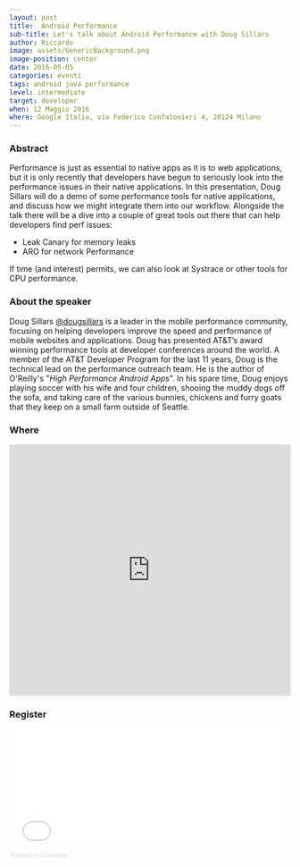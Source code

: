 ```yaml
---
layout: post
title:  Android Performance
sub-title: Let's talk about Android Performance with Doug Sillars
author: Riccardo
image: assets/GenericBackground.png
image-position: center
date: 2016-05-05
categories: eventi
tags: android java performance
level: intermediate
target: developer
when: 12 Maggio 2016
where: Google Italia, via Federico Confalonieri 4, 20124 Milano
---
```


### Abstract

Performance is just as essential to native apps as it is to web applications, but it is only recently that developers have begun to seriously look into the performance issues in their native applications. In this presentation, Doug Sillars will do a demo of some performance tools for native applications, and discuss how we might integrate them into our workflow.
Alongside the talk there will be a dive into a couple of great tools out there that can help developers find perf issues: 

- Leak Canary for memory leaks
- ARO for network Performance 

If time (and interest) permits, we can also look at Systrace or other tools for CPU performance.

### About the speaker

Doug Sillars [@dougsillars](https://twitter.com/dougsillars) is a leader in the mobile performance community, focusing on helping developers improve the speed and performance of mobile websites and applications. Doug has presented AT&T’s award winning performance tools at developer conferences around the world. A member of the AT&T Developer Program for the last 11 years, Doug is the technical lead on the performance outreach team. He is the author of O'Reilly's "*High Performance Android Apps*". In his spare time, Doug enjoys playing soccer with his wife and four children, shooing the muddy dogs off the sofa, and taking care of the various bunnies, chickens and furry goats that they keep on a small farm outside of Seattle.

### Where

<div style="width:100%; text-align:left;">
<iframe width="100%" height="450" frameborder="0" style="border:0"
src="https://www.google.com/maps/embed/v1/place?q=place_id:ChIJ1WLCkaXGhkcRXBH4EiKZ1Jg&key=AIzaSyB11l5WOMd4CF44z3sDkzmuyGNxZyvhMng" allowfullscreen></iframe>
</div>

### Register

<div style="width:100%; text-align:left;" ><iframe  src="//eventbrite.it/tickets-external?eid=25225803056&ref=etckt" frameborder="0" height="214" width="100%" vspace="0" hspace="0" marginheight="5" marginwidth="5" scrolling="auto" allowtransparency="true"></iframe><div style="font-family:Helvetica, Arial; font-size:10px; padding:5px 0 5px; margin:2px; width:100%; text-align:left;" ><a class="powered-by-eb" style="color: #dddddd; text-decoration: none;" target="_blank" href="http://www.eventbrite.it/r/etckt">Powered by Eventbrite</a></div></div>